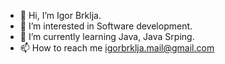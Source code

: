 - 👋 Hi, I’m Igor Brklja.
- 👀 I’m interested in Software development.
- 🌱 I’m currently learning Java, Java Srping.
- 📫 How to reach me igorbrklja.mail@gmail.com

<!---
brkljaigor/brkljaigor is a ✨ special ✨ repository because its `README.md` (this file) appears on your GitHub profile.
You can click the Preview link to take a look at your changes.
--->
